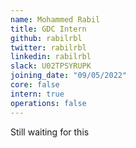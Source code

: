 ```yaml
---
name: Mohammed Rabil
title: GDC Intern
github: rabilrbl
twitter: rabilrbl
linkedin: rabilrbl
slack: U02TPSYRUPK
joining_date: "09/05/2022"
core: false
intern: true
operations: false
---
```


Still waiting for this    
